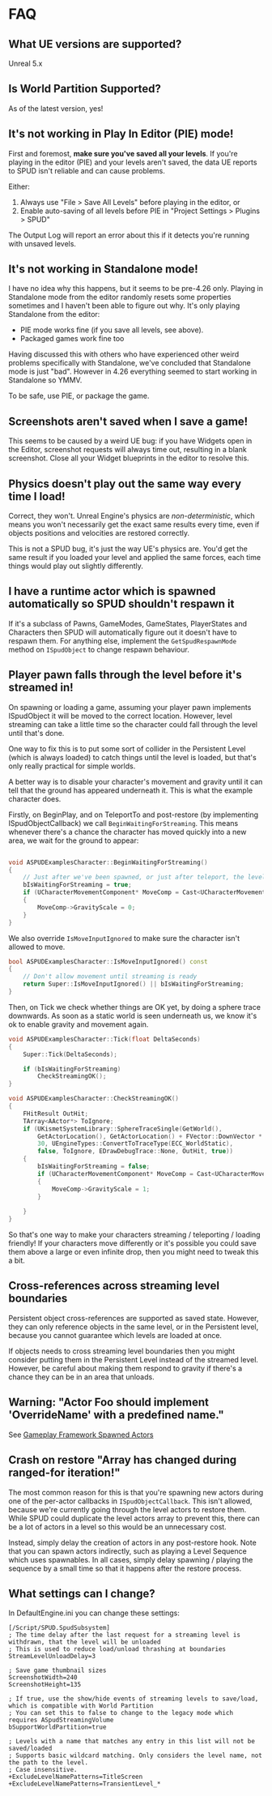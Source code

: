 # FAQ

## What UE versions are supported?

Unreal 5.x

## Is World Partition Supported?

As of the latest version, yes!

## It's not working in Play In Editor (PIE) mode!

First and foremost, **make sure you've saved all your levels**. If you're playing
in the editor (PIE) and your levels aren't saved, the data UE reports to SPUD isn't
reliable and can cause problems.

Either:

1. Always use "File > Save All Levels" before playing in the editor, or
2. Enable auto-saving of all levels before PIE in "Project Settings > Plugins > SPUD"

The Output Log will report an error about this if it detects you're running
with unsaved levels.

## It's not working in Standalone mode!

I have no idea why this happens, but it seems to be pre-4.26 only. Playing in Standalone mode from the editor randomly
resets some properties sometimes and I haven't been able to figure out why. It's
only playing Standalone from the editor:

* PIE mode works fine (if you save all levels, see above). 
* Packaged games work fine too

Having discussed this with others who have experienced other weird problems
specifically with Standalone, we've concluded that Standalone mode is just "bad". 
However in 4.26 everything seemed to start working in Standalone so YMMV.

To be safe, use PIE, or package the game.

## Screenshots aren't saved when I save a game!

This seems to be caused by a weird UE bug: if you have Widgets open in the Editor, screenshot
requests will always time out, resulting in a blank screenshot. Close all your Widget blueprints
in the editor to resolve this.

## Physics doesn't play out the same way every time I load!

Correct, they won't. Unreal Engine's physics are *non-deterministic*, which means you
won't necessarily get the exact same results every time, even if objects
positions and velocities are restored correctly.

This is not a SPUD bug, it's just the way UE's physics are. You'd get the same
result if you loaded your level and applied the same forces, each time things
would play out slightly differently.

## I have a runtime actor which is spawned automatically so SPUD shouldn't respawn it

If it's a subclass of Pawns, GameModes, GameStates, PlayerStates and Characters then
SPUD will automatically figure out it doesn't have to respawn them. For anything
else, implement the `GetSpudRespawnMode` method on `ISpudObject` to change
respawn behaviour.

## Player pawn falls through the level before it's streamed in!

On spawning or loading a game, assuming your player pawn implements ISpudObject
it will be moved to the correct location. However, level streaming can take a
little time so the character could fall through the level until that's done.

One way to fix this is to put some sort of collider in the Persistent Level (which
is always loaded) to catch things until the level is loaded, but that's only really
practical for simple worlds. 

A better way is to disable your character's movement and gravity until it can 
tell that the ground has appeared underneath it. This is what the example
character does.

Firstly, on BeginPlay, and on TeleportTo and post-restore (by implementing ISpudObjectCallback)
we call `BeginWaitingForStreaming`. This means whenever there's a chance the character
has moved quickly into a new area, we wait for the ground to appear:

```c++

void ASPUDExamplesCharacter::BeginWaitingForStreaming()
{
	// Just after we've been spawned, or just after teleport, the level around us might not be streamed in yet
	bIsWaitingForStreaming = true;
	if (UCharacterMovementComponent* MoveComp = Cast<UCharacterMovementComponent>(GetMovementComponent()))
	{
		MoveComp->GravityScale = 0;			
	}
}
```

We also override `IsMoveInputIgnored` to make sure the character isn't allowed to 
move.

```c++
bool ASPUDExamplesCharacter::IsMoveInputIgnored() const
{
	// Don't allow movement until streaming is ready
	return Super::IsMoveInputIgnored() || bIsWaitingForStreaming;
}
```

Then, on Tick we check whether things are OK yet, by doing a sphere trace downwards.
As soon as a static world is seen underneath us, we know it's ok to enable 
gravity and movement again.

```c++ 
void ASPUDExamplesCharacter::Tick(float DeltaSeconds)
{
	Super::Tick(DeltaSeconds);

	if (bIsWaitingForStreaming)
		CheckStreamingOK();
}

void ASPUDExamplesCharacter::CheckStreamingOK()
{
	FHitResult OutHit;
	TArray<AActor*> ToIgnore;
	if (UKismetSystemLibrary::SphereTraceSingle(GetWorld(),
        GetActorLocation(), GetActorLocation() + FVector::DownVector * 200,
        30, UEngineTypes::ConvertToTraceType(ECC_WorldStatic),
        false, ToIgnore, EDrawDebugTrace::None, OutHit, true))
	{
		bIsWaitingForStreaming = false;
		if (UCharacterMovementComponent* MoveComp = Cast<UCharacterMovementComponent>(GetMovementComponent()))
		{
			MoveComp->GravityScale = 1;			
		}
		
	}
}
```

So that's one way to make your characters streaming / teleporting / loading friendly!
If your characters move differently or it's possible you could save them above
a large or even infinite drop, then you might need to tweak this a bit.

## Cross-references across streaming level boundaries

Persistent object cross-references are supported as saved state. However, 
they can only reference objects in the same level, or in the Persistent level, 
because you cannot guarantee which levels are loaded at once.

If objects needs to cross streaming level boundaries then you might consider
putting them in the Persistent Level instead of the streamed level. However, 
be careful about making them respond to gravity if there's a chance they can be
in an area that unloads.

## Warning: "Actor Foo should implement 'OverrideName' with a predefined name."

See [Gameplay Framework Spawned Actors](../Readme.md#gameplay-framework-spawned-actors)

## Crash on restore "Array has changed during ranged-for iteration!"

The most common reason for this is that you're spawning new actors during
one of the per-actor callbacks in `ISpudObjectCallback`. This isn't allowed, because
we're currently going through the level actors to restore them. While SPUD could
duplicate the level actors array to prevent this, there can be a lot of actors in 
a level so this would be an unnecessary cost.

Instead, simply delay the creation of actors in any post-restore hook. Note that
you can spawn actors indirectly, such as playing a Level Sequence which uses 
spawnables. In all cases, simply delay spawning / playing the sequence by a small
time so that it happens after the restore process.

## What settings can I change?

In DefaultEngine.ini you can change these settings:

```
[/Script/SPUD.SpudSubsystem]
; The time delay after the last request for a streaming level is withdrawn, that the level will be unloaded
; This is used to reduce load/unload thrashing at boundaries
StreamLevelUnloadDelay=3

; Save game thumbnail sizes
ScreenshotWidth=240
ScreenshotHeight=135

; If true, use the show/hide events of streaming levels to save/load, which is compatible with World Partition
; You can set this to false to change to the legacy mode which requires ASpudStreamingVolume
bSupportWorldPartition=true

; Levels with a name that matches any entry in this list will not be saved/loaded
; Supports basic wildcard matching. Only considers the level name, not the path to the level.
; Case insensitive.
+ExcludeLevelNamePatterns=TitleScreen
+ExcludeLevelNamePatterns=TransientLevel_*


```